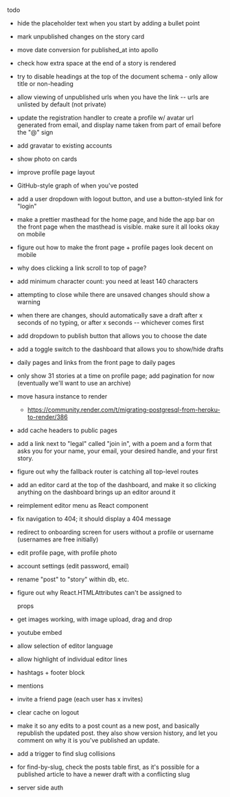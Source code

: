 todo

- hide the placeholder text when you start by adding a bullet point
- mark unpublished changes on the story card
- move date conversion for published_at into apollo
- check how extra space at the end of a story is rendered
- try to disable headings at the top of the document schema - only allow title or non-heading
- allow viewing of unpublished urls when you have the link -- urls are unlisted by default (not private)

- update the registration handler to create a profile w/ avatar url
  generated from email, and display name taken from part of email
  before the "@" sign
- add gravatar to existing accounts
- show photo on cards
- improve profile page layout

- GitHub-style graph of when you've posted

- add a user dropdown with logout button, and use a button-styled link for "login"
- make a prettier masthead for the home page, and hide the app bar
  on the front page when the masthead is visible. make sure it all
  looks okay on mobile
- figure out how to make the front page + profile pages look decent on mobile

- why does clicking a link scroll to top of page?

- add minimum character count: you need at least 140 characters
- attempting to close while there are unsaved changes should show a warning
- when there are changes, should automatically save a draft after x seconds of
  no typing, or after x seconds -- whichever comes first
- add dropdown to publish button that allows you to choose the date
- add a toggle switch to the dashboard that allows you to show/hide drafts
- daily pages and links from the front page to daily pages
- only show 31 stories at a time on profile page; add pagination for now
  (eventually we'll want to use an archive)

- move hasura instance to render
  * https://community.render.com/t/migrating-postgresql-from-heroku-to-render/386
- add cache headers to public pages

- add a link next to "legal" called "join in", with a poem and a form that
  asks you for your name, your email, your desired handle, and your first story.

- figure out why the fallback router is catching all top-level routes

- add an editor card at the top of the dashboard, and make it so clicking
  anything on the dashboard brings up an editor around it
- reimplement editor menu as React component
- fix navigation to 404; it should display a 404 message
- redirect to onboarding screen for users without a profile or username (usernames are free initially)
- edit profile page, with profile photo
- account settings (edit password, email)

- rename "post" to "story" within db, etc.
- figure out why React.HTMLAttributes can't be assigned to <div> props

- get images working, with image upload, drag and drop
- youtube embed
- allow selection of editor language
- allow highlight of individual editor lines
- hashtags + footer block
- mentions

- invite a friend page (each user has x invites)

- clear cache on logout

- make it so any edits to a post count as a new post, and basically republish
  the updated post. they also show version history, and let you comment on
  why it is you've published an update.

- add a trigger to find slug collisions 
- for find-by-slug, check the posts table first, as it's possible for a
  published article to have a newer draft with a conflicting slug

- server side auth
